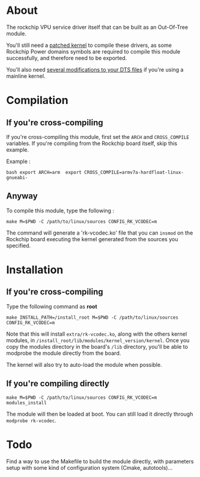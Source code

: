 # About

The rockchip VPU service driver itself that can be built as an 
Out-Of-Tree module.

You'll still need a [patched kernel](https://github.com/Miouyouyou/MyyQi/blob/master/patches/kernel/v4.10-rc4/0013-Export-rockchip_pmu_set_idle_request-for-out-of-tree.patch) 
to compile these drivers, as some Rockchip Power domains symbols are 
required to compile this module successfully, and therefore need to be
exported.

You'll also need [several modifications to your DTS files](https://github.com/Miouyouyou/MyyQi/blob/master/patches/kernel/v4.10-rc4/0012-arm-dts-Adding-and-enabling-VPU-services-addresses-f.patch) if 
you're using a mainline kernel.

# Compilation

## If you're cross-compiling

If you're cross-compiling this module, first set the `ARCH` and 
`CROSS_COMPILE` variables. If you're compiling from the Rockchip board
itself, skip this example.

Example :

``bash
export ARCH=arm 
export CROSS_COMPILE=armv7a-hardfloat-linux-gnueabi-
``

## Anyway

To compile this module, type the following :

    make M=$PWD -C /path/to/linux/sources CONFIG_RK_VCODEC=m

The command will generate a 'rk-vcodec.ko' file that you can `insmod`
on the Rockchip board executing the kernel generated from the sources
you specified.

# Installation

## If you're cross-compiling

Type the following command as **root**

    make INSTALL_PATH=/install_root M=$PWD -C /path/to/linux/sources CONFIG_RK_VCODEC=m

Note that this will install `extra/rk-vcodec.ko`, along with the others
kernel modules, in `/install_root/lib/modules/kernel_version/kernel`. 
Once you copy the modules directory in the board's `/lib` directory, 
you'll be able to modprobe the module directly from the board.

The kernel will also try to auto-load the module when possible.

## If you're compiling directly

    make M=$PWD -C /path/to/linux/sources CONFIG_RK_VCODEC=m modules_install

The module will then be loaded at boot. You can still load it directly through
`modprobe rk-vcodec`.

# Todo

Find a way to use the Makefile to build the module directly, with 
parameters setup with some kind of configuration system
(Cmake, autotools)...

